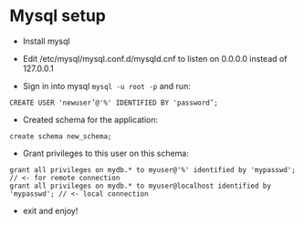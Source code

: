 # Mysql setup

* Install mysql

* Edit /etc/mysql/mysql.conf.d/mysqld.cnf to listen on 0.0.0.0 instead of 127.0.0.1

* Sign in into mysql `mysql -u root -p` and run:
```
CREATE USER 'newuser’@'%' IDENTIFIED BY 'password’;
```
* Created schema for the application:
```
create schema new_schema;
```

* Grant privileges to this user on this schema:
```
grant all privileges on mydb.* to myuser@'%' identified by 'mypasswd'; // <- for remote connection
grant all privileges on mydb.* to myuser@localhost identified by 'mypasswd'; // <- local connection
```
* exit and enjoy!
